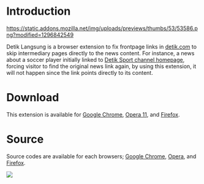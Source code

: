 # Introduction #

https://static.addons.mozilla.net/img/uploads/previews/thumbs/53/53586.png?modified=1296842549

Detik Langsung is a browser extension to fix frontpage links in [detik.com](http://detik.com) to skip intermediary pages directly to the news content. For instance, a news about a soccer player initially linked to [Detik Sport channel homepage](http://www.detiksport.com/), forcing visitor to find the original news link again, by using this extension, it will not happen since the link points directly to its content.

# Download #

This extension is available for [Google Chrome](https://chrome.google.com/webstore/detail/ofbllkicbbbemdghnodmokhjpegnodok), [Opera 11](https://addons.opera.com/addons/extensions/details/detik-langsung/), and [Firefox](https://addons.mozilla.org/en-US/firefox/addon/detik-langsung/).

# Source #

Source codes are available for each browsers; [Google Chrome](http://code.google.com/p/dodysw-hg/source/browse/ChromeExtension/detik_langsung), [Opera](http://code.google.com/p/dodysw-hg/source/browse/OperaExtensions/detik_langsung/), and [Firefox](http://code.google.com/p/dodysw-hg/source/browse/FirefoxExtensions/detik_langsung/).

[![](http://code.google.com/chrome/webstore/images/branding/ChromeWebStore_Badge_206x63.png)](https://chrome.google.com/webstore/detail/ofbllkicbbbemdghnodmokhjpegnodok)